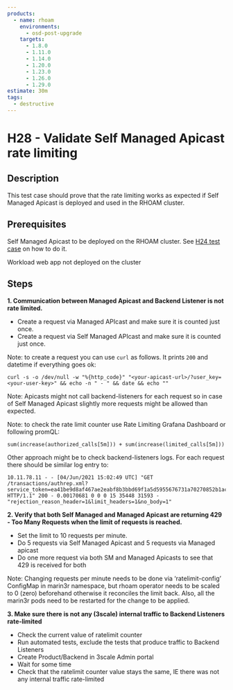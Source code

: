 ```yaml
---
products:
  - name: rhoam
    environments:
      - osd-post-upgrade
    targets:
      - 1.8.0
      - 1.11.0
      - 1.14.0
      - 1.20.0
      - 1.23.0
      - 1.26.0
      - 1.29.0
estimate: 30m
tags:
  - destructive
---
```


# H28 - Validate Self Managed Apicast rate limiting

## Description

This test case should prove that the rate limiting works as expected if Self Managed Apicast is deployed and used in the RHOAM cluster.

## Prerequisites

Self Managed Apicast to be deployed on the RHOAM cluster. See [H24 test case](./h24-verify-selfmanaged-apicast-and-custom-policy.md) on how to do it.

Workload web app not deployed on the cluster

## Steps

**1. Communication between Managed Apicast and Backend Listener is not rate limited.**

- Create a request via Managed APIcast and make sure it is counted just once.
- Create a request via Self Managed APIcast and make sure it is counted just once.

Note: to create a request you can use `curl` as follows. It prints `200` and datetime if everything goes ok:

```
curl -s -o /dev/null -w "%{http_code}" "<your-apicast-url>/?user_key=<your-user-key>" && echo -n " - " && date && echo ""
```

Note: Apicasts might not call backend-listeners for each request so in case of Self Managed Apicast slightly more requests might be allowed than expected.

Note: to check the rate limit counter use Rate Limiting Grafana Dashboard or following promQL:

```
sum(increase(authorized_calls[5m])) + sum(increase(limited_calls[5m]))
```

Other approach might be to check backend-listeners logs. For each request there should be similar log entry to:

```
10.11.78.11 - - [04/Jun/2021 15:02:49 UTC] "GET /transactions/authrep.xml?service_token=ea41be9d8af467ae2eabf8b3bbd69f1a5d5955676731a70270852b1acdfd2c19&service_id=4&usage%5Bworkload_app_api_metric.3%5D=1&usage%5Bhits%5D=1&user_key=bb5de14fb96734dfaccd5b6ef6722181&log%5Bcode%5D=200 HTTP/1.1" 200 - 0.00170681 0 0 0 15 35448 31593 - "rejection_reason_header=1&limit_headers=1&no_body=1"
```

**2. Verify that both Self Managed and Managed Apicast are returning 429 - Too Many Requests when the limit of requests is reached.**

- Set the limit to 10 requests per minute.
- Do 5 requests via Self Managed Apicast and 5 requests via Managed apicast
- Do one more request via both SM and Managed Apicasts to see that 429 is received for both

Note: Changing requests per minute needs to be done via ‘ratelimit-config’ ConfigMap in marin3r namespace, but rhoam operator needs to be scaled to 0 (zero) beforehand otherwise it reconciles the limit back. Also, all the marin3r pods need to be restarted for the change to be applied.

**3. Make sure there is not any (3scale) internal traffic to Backend Listeners rate-limited**

- Check the current value of ratelimit counter
- Run automated tests, exclude the tests that produce traffic to Backend Listeners
- Create Product/Backend in 3scale Admin portal
- Wait for some time
- Check that the ratelimit counter value stays the same, IE there was not any internal traffic rate-limited
